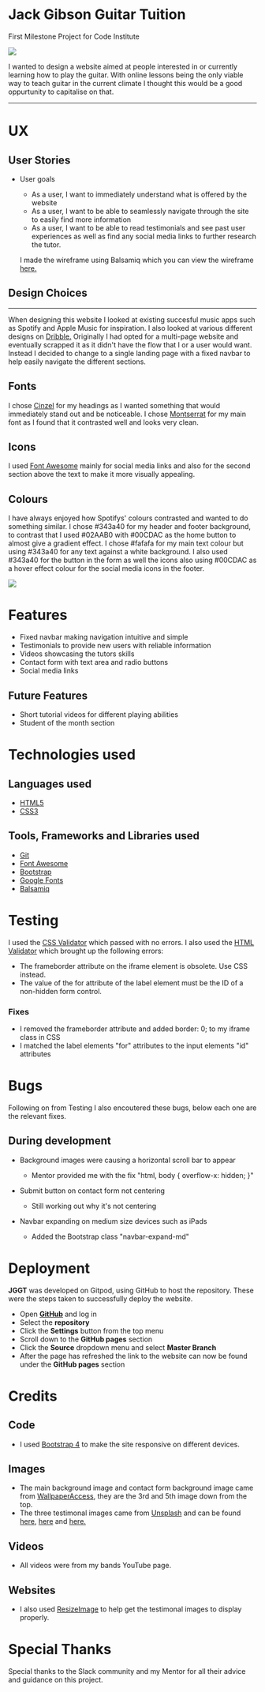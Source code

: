 # Jack Gibson Guitar Tuition
First Milestone Project for Code Institute

 ![](/workspace/CI-MS1/assets/images/devices.png)

I wanted to design a website aimed at people interested in or currently learning how to play the guitar. 
With online lessons being the only viable way to teach guitar in the current climate I thought this would be a good
oppurtunity to capitalise  on that. 

---

# UX
## User Stories
- User goals 
    - As a user, I want to immediately understand what is offered by the website
    - As a user, I want to be able to seamlessly navigate through the site to easily find
     more information
    - As a user, I want to be able to read testimonials and see past user experiences as 
    well as find any social media links to further research the tutor.

    I made the wireframe using Balsamiq which you can view the wireframe [here.](assets/docs/JGGT-wireframe.pdf)
## Design Choices
---
When designing this website I looked at existing succesful music apps such as Spotify and 
Apple Music for inspiration. I also looked at various different designs on [Dribble.](https://dribbble.com/search/music)
Originally I had opted for a multi-page website and eventually scrapped it as it didn't have
the flow that I or a user would want. Instead I decided to change to a single landing page
with a fixed navbar to help easily navigate the different sections.

## Fonts
I chose [Cinzel](https://fonts.google.com/specimen/Cinzel) for my headings as I wanted something that
would immediately stand out and be noticeable. I chose [Montserrat](https://fonts.google.com/specimen/Montserrat?query=mo)
for my main font as I found that it contrasted well and looks very clean.

## Icons
I used [Font Awesome](https://fontawesome.com/) mainly for social media links and also for the 
second section above the text to make it more visually appealing.

## Colours
I have always enjoyed how Spotifys' colours contrasted and wanted to do something similar. I chose 
#343a40 for my header and footer background, to contrast that I used #02AAB0 with #00CDAC as the 
home button to almost give a gradient effect. I chose #fafafa for my main text colour but using 
#343a40 for any text against a white background. I also used #343a40 for the button in the form 
as well the icons also using #00CDAC as a hover effect colour for the social media icons in the 
footer.

![](/workspace/CI-MS1/assets/images/Colours.png)

# Features
- Fixed navbar making navigation intuitive and simple
- Testimonials to provide new users with reliable information
- Videos showcasing the tutors skills
- Contact form with text area and radio buttons
- Social media links

## Future Features
- Short tutorial videos for different playing abilities
- Student of the month section

# Technologies used
## Languages used
- [HTML5](https://en.wikipedia.org/wiki/HTML)
- [CSS3](https://en.wikipedia.org/wiki/CSS)

## Tools, Frameworks and Libraries used
- [Git](https://git-scm.com/)
- [Font Awesome](https://fontawesome.com/)
- [Bootstrap](https://getbootstrap.com/)
- [Google Fonts](https://fonts.google.com/)
- [Balsamiq](https://balsamiq.com/) 

# Testing
I used the [CSS Validator](https://jigsaw.w3.org/css-validator/) which passed with no errors. I also 
used the [HTML Validator](https://validator.w3.org/) which brought up the following errors:
- The frameborder attribute on the iframe element is obsolete. Use CSS instead.
- The value of the for attribute of the label element must be the ID of a non-hidden form control.

### Fixes
- I removed the frameborder attribute and added border: 0; to my iframe class in CSS
- I matched the label elements "for" attributes to the input elements "id" attributes

# Bugs
Following on from Testing I also encoutered these bugs, below each one are the
relevant fixes. 
## During development
- Background images were causing a horizontal scroll bar to appear
    - Mentor provided me with the fix "html, body { overflow-x: hidden; }"
- Submit button on contact form not centering
    - Still working out why it's not centering
    
- Navbar expanding on medium size devices such as iPads
    - Added the Bootstrap class "navbar-expand-md" 

# Deployment

**JGGT** was developed on Gitpod, using GitHub to host the repository.
These were the steps taken to successfully deploy the website.
- Open [**GitHub**](https://github.com/) and log in
- Select the **repository**
- Click the **Settings** button from the top menu
- Scroll down to the **GitHub pages** section
- Click the **Source** dropdown menu and select **Master Branch**
- After the page has refreshed the link to the website can now be found 
under the **GitHub pages** section

# Credits

## Code
- I used [Bootstrap 4](https://getbootstrap.com/) to make the site
responsive on different devices.
 
## Images
- The main background image and contact form background image came from
[WallpaperAccess](https://wallpaperaccess.com/les-paul), they are the 3rd and 5th image down from the top.
- The three testimonal images came from [Unsplash](https://unsplash.com/) 
and can be found [here](https://unsplash.com/photos/rxwumN1CEGs), [here](https://unsplash.com/photos/Pc0ToyoR5Xo) and [here.](https://unsplash.com/photos/d2MSDujJl2g)

## Videos 
- All videos were from my bands YouTube page.

## Websites

- I also used [ResizeImage](https://resizeimage.net/) to help get the testimonal images
to display properly.

# Special Thanks
Special thanks to the Slack community and my Mentor for all their advice and guidance on this project.